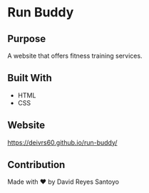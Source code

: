 # Run Buddy

## Purpose 
A website that offers fitness training services.

## Built With
* HTML
* CSS

## Website
https://deivrs60.github.io/run-buddy/

## Contribution
Made with ❤️ by David Reyes Santoyo
